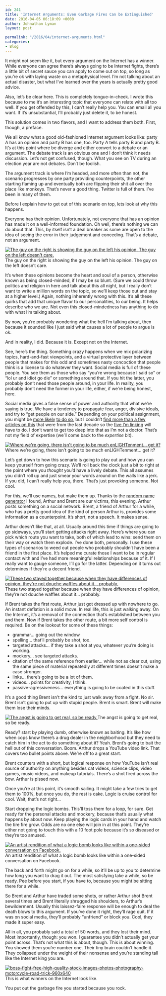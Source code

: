 ```yaml
---
id: 241
title: 'Internet Arguments: Even Garbage Fires Can be Extinguished'
date: 2016-04-05 06:18:09 +0000
author: Johnathan Lyman
layout: post

permalink: "/2016/04/internet-arguments.html"
categories:
- Blog
---
```

It might not seem like it, but every argument on the Internet has a winner. While everyone can agree there’s always going to be Internet fights, there’s a little bit of secret sauce you can apply to come out on top, so long as you’re ok with laying waste on a metaphysical level. I’m not talking about an actual disaster, but what I’ve learned over the years is actually pretty good advice.

Also, let’s be clear here. This is completely tongue-in-cheek. I wrote this because to me it’s an interesting topic that everyone can relate with all too well. If you get offended by this, I can’t really help you. You can email all you want. If it’s unsubstantial, I’ll probably just delete it, to be honest.

This solution comes in two flavors, and I want to address them both. First, though, a preface.

We all know what a good old-fashioned Internet argument looks like: party A has an opinion and party B has one, too. Party A tells party B and party B. It’s at this point where be diverge and either convert to a debate or an argument. The debate track is an obvious one and I don’t think it needs discussion. Let’s not get confused, though. What you see on TV during an election year are not debates. Don’t be foolish.

The argument track is where I’m headed, and more often than not, the scenario progresses by one party providing counterpoints, the other starting flaming up and eventually both are flipping their shit all over the place like monkeys. That’s never a good thing. Twitter is full of them. I’ve been in many of them.

Before I explain how to get out of this scenario on top, lets look at why this happens.

Everyone has their opinion. Unfortunately, not everyone that has an opinion has made it on a well-informed foundation. Oh well, there’s nothing we can do about that. This, by itself isn’t a deal breaker as some are open to the idea of seeing the error in their judgement and conceding. That’s a debate, not an argument.

[![The guy on the right is showing the guy on the left his opinion. The guy on the left doesn't care.](/assets/images/2016/04/boss-fight-free-high-quality-stock-images-photos-photography-pointing-men-960x640.jpg?resize=525%2C350)](/assets/images/2016/04/boss-fight-free-high-quality-stock-images-photos-photography-pointing-men-960x640.jpg)The guy on the right is showing the guy on the left his opinion. The guy on the left doesn’t care.

It’s when these opinions become the heart and soul of a person, otherwise known as being closed-minded, if I may be so blunt. (Sure we could throw politics and religion in here and talk about this all night, but I really don’t want to write a million words on the topic, so we’ll keep those out and stay at a higher level.) Again, nothing inherently wrong with this. It’s all these quirks that add that unique flavor to our personalities, to our being. It helps describe who we are. Not even this closed-mindedness has anything to do with what I’m talking about.

By now, you’re probably wondering what the hell I’m talking about, then because it sounded like I just said what causes a lot of people to argue is ok.

And in reality, I did. Because it is. Except not on the Internet.

See, here’s the thing. Something crazy happens when we mix polarizing topics, hard-and-fast viewpoints, and a virtual protective layer between people that makes for this odd and sometimes nasty concoction that people think is a license to do whatever they want. Social media is full of these people. You see them as those who say “you’re wrong because I said so” or “lol ur and idiot go die” or something around that. If you hit the latter, you probably don’t need those people around, in your life. In reality, you probably don’t need the former in your life, either, if we’re being honest, here.

Social media gives a false sense of power and authority that what we’re saying is true. We have a tendency to propagate fear, anger, divisive ideals, and try to “get people on our side.” Depending on your political assignment, you might be [more likely][1] [to do so][2], but I couldn’t [find more than a few][3] [articles on this][4] that were from the last decade so the [five I’m linking][5] will have to do. I don’t want to get too deep into that as I’m not a doctor. That’s not my field of expertise (we’ll come back to the _expertise_ bit).

[![Where we're going, there isn't going to be much enLIGHTenment... get it?](/assets/images/2016/04/boss-fight-free-high-quality-stock-images-photos-photography-lightbulb-960x600.jpg?resize=525%2C328)](/assets/images/2016/04/boss-fight-free-high-quality-stock-images-photos-photography-lightbulb-960x600.jpg)Where we’re going, there isn’t going to be much enLIGHTenment… get it?

Let’s get down to how this scenario is going to play out and how you can keep yourself from going crazy. We’ll roll back the clock just a bit to right at the point where you *thought* you’d have a lively debate. This all assumes you didn’t roll up and just smear your words around on the walls like a jerk. If you did, I can’t really help you, there. That’s just provoking someone. Not cool.

For this, we’ll use names, but make them up. Thanks to the [random name generator][6] I found, Arthur and Brent are our victims, this evening. Arthur posts something on a social network. Brent, a friend of Arthur for a while, who has a pretty good idea of the kind of person Arthur is, provides some information as a counterpoint. It’s short, not a speech. It makes sense.

Arthur doesn’t like that, at all. Usually around this time if things are going to go sideways, you’ll start getting attacks right away. Here’s where you can pick which route you want to take, both of which lead to wins: send them on their way or watch them explode. I’ve done both, personally. I use these types of scenarios to weed out people who probably shouldn’t have been a friend in the first place. It’s helped me curate those I want to be in regular contact with and I’ve had more meaningful relationships because of it. If I really want to gauge someone, I’ll go for the latter. Depending on it turns out determines if they’re a decent friend.

[![These two stayed together because when they have differences of opinion, they're not douche waffles about it... probably.](/assets/images/2016/04/boss-fight-free-high-quality-stock-images-photos-photography-woman-man-couple-walking-street-960x640.jpg?resize=525%2C350)](/assets/images/2016/04/boss-fight-free-high-quality-stock-images-photos-photography-woman-man-couple-walking-street-960x640.jpg)These two stayed together because when they have differences of opinion, they’re not douche waffles about it… probably.

If Brent takes the first route, Arthur just got dressed up with nowhere to go. An instant deflation is a solid move. In real life, this is just walking away. On the Internet, it’s a removal of the connection that’s established between you and them. Now if Brent takes the other route, a bit more self control is required. Be on the lookout for some of these things:

*   grammar… going out the window
*   spelling… that’ll probably be shot, too.
*   targeted attacks… if they take a shot at you, whatever you’re doing is working.
*   mockery… see targeted attacks.
*   citation of the same reference from earlier… while not as clear cut, using the same piece of material repeatedly at different times doesn’t make a case stronger.
*   links… there’s going to be a lot of them.
*   videos… points for creativity, I think.
*   passive-agressiveness… everything is going to be coated in this stuff.

It’s a good thing Brent isn’t the kind to just walk away from a fight. No sir. Brent isn’t going to put up with stupid people. Brent is smart. Brent will make them lose their minds.

[![The angst is going to get real, so be ready.](/assets/images/2016/04/boss-fight-free-high-quality-stock-images-photos-photography-man-ocean-water-front-lake-960x640.jpg?resize=525%2C350)](/assets/images/2016/04/boss-fight-free-high-quality-stock-images-photos-photography-man-ocean-water-front-lake-960x640.jpg)The angst is going to get real, so be ready.

Ready? start by playing dumb, otherwise known as baiting. It’s like how when cops know there’s a drug dealer in the neighborhood but they need to catch him in the act to do something about it? Yeah. Brent’s going to bait the hell out of this conversation. Boom. Arthur drops a YouTube video link. That covers two bullet points above. We’re off to a great start.

Brent counters with a short, but logical response on how YouTube isn’t real source of authority on anything besides cat videos, science clips, video games, music videos, and makeup tutorials. There’s a shot fired across the bow. Arthur is pissed now.

Once you’re at this point, it’s smooth sailing. It might take a few tries to get them to 100%, but once you do, the rest is cake. Logic is cruise control for cool. Wait, that’s not right…

Start dropping the logic bombs. This’ll toss them for a loop, for sure. Get ready for the personal attacks and mockery, because that’s usually what happens by about now. Keep playing the logic cards in your hand and watch the tire fire grow. Odds are no one else will join in at this point. They’re either not going to touch this with a 10 foot pole because it’s so diseased or they’re too amused.

[![An artist rendition of what a logic bomb looks like within a one-sided conversation on Facebook.](/assets/images/2016/04/boss-fight-free-high-quality-stock-images-photos-photography-pumpkins-baby-960x640.jpg?resize=525%2C350)](/assets/images/2016/04/boss-fight-free-high-quality-stock-images-photos-photography-pumpkins-baby-960x640.jpg)An artist rendition of what a logic bomb looks like within a one-sided conversation on Facebook.

The back and forth might go on for a while, so it’ll be up to you to determine how long you want to drag it out. The most satisfying take a while, so be ready. Pee before you start, if you have to, because you might be sitting there for a while.

So Brent and Arthur have traded some shots, or rather Arthur shot Brent several times and Brent literally shrugged his shoulders, to Arthur’s bewilderment. Usually this laissez-faire response will be enough to deal the death blows to this argument. If you’ve done it right, they’ll rage quit. If it was on social media, they’ll probably “unfriend” or block you. Cool, they made it super easy.

All in all, you probably said a total of 50 words, and they lost their mind. Most importantly, though: you won. I guarantee you didn’t actually get your point across. That’s not what this is about, though. This is about winning. You showed them you’re number one. Their tiny brain couldn’t handle it. They collapsed under the weight of their nonsense and you’re standing tall like the Internet king you are.

[![boss-fight-free-high-quality-stock-images-photos-photography-motorcycle-road-trick-960x640](/assets/images/2016/04/boss-fight-free-high-quality-stock-images-photos-photography-motorcycle-road-trick-960x640.jpg?resize=525%2C350)](/assets/images/2016/04/boss-fight-free-high-quality-stock-images-photos-photography-motorcycle-road-trick-960x640.jpg)This is what winners on the Internet look like.

You put out the garbage fire you started because you rock.

[1]: https://www.psychologytoday.com/blog/the-human-beast/201104/conservatives-big-fear-brain-study-finds
[2]: http://www.scientificamerican.com/article/calling-truce-political-wars/
[3]: https://www.salon.com/2014/07/29/secrets_of_the_right_wing_brain_new_study_proves_it_conservatives_see_a_different_hostile_world/
[4]: http://www.wired.com/2008/09/fearmongering-h/
[5]: http://blogs.discovermagazine.com/intersection/2011/09/07/your-brain-on-politics-the-cognitive-neuroscience-of-liberals-and-conservatives/
[6]: http://www.behindthename.com/random/
